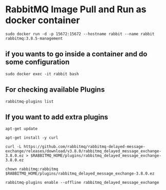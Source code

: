 # RabbitMQ Image Pull and Run as docker container
```
sudo docker run -d -p 15672:15672 --hostname rabbit --name rabbit rabbitmq:3.8.5-management
```
## if you wants to go inside a container and do some configuration

```
sudo docker exec -it rabbit bash
```
## For checking available Plugins

```
rabbitmq-plugins list
```
## If you want to add extra plugins
```
apt-get update

apt-get install -y curl

curl -L https://github.com/rabbitmq/rabbitmq-delayed-message-exchange/releases/download/v3.8.0/rabbitmq_delayed_message_exchange-3.8.0.ez > $RABBITMQ_HOME/plugins/rabbitmq_delayed_message_exchange-3.8.0.ez

chown rabbitmq:rabbitmq $RABBITMQ_HOME/plugins/rabbitmq_delayed_message_exchange-3.8.0.ez

rabbitmq-plugins enable --offline rabbitmq_delayed_message_exchange
```
